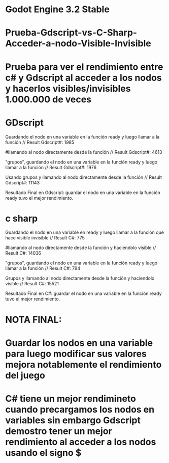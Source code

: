 # Godot Engine 3.2 Stable
# Prueba-Gdscript-vs-C-Sharp-Acceder-a-nodo-Visible-Invisible
# Prueba para ver el rendimiento entre c# y Gdscript al acceder a los nodos y hacerlos visibles/invisibles 1.000.000 de veces 


# GDscript 
Guardando el nodo en una variable en la función ready y luego llamar a la función // Result Gdscript#: 1985


#llamando al nodo directamente desde la función // Result Gdscript#: 4613


"grupos", guardando el nodo en una variable en la función ready y luego llamar a la función // Result Gdscript#: 1976


Usando grupos y llamando al nodo directamente desde la función // Result Gdscript#: 11143

Resultado Final en Gdscript: guardar el nodo en una variable en la función ready tuvo el mejor rendimiento.

# c sharp
Guardando el nodo en una variable en ready y luego llamar a la función que hace visible invisible // Result C#: 775


#llamando al nodo directamente desde la función y haciendolo visible // Result C#: 14036

"grupos", guardando el nodo en una variable en la función ready y luego llamar a la función // Result C#: 794

Grupos y llamando al nodo directamente desde la función y haciendolo visible // Result C#: 15521

Resultado Final en C#: guardar el nodo en una variable en la función ready tuvo el mejor rendimiento.


# NOTA FINAL:
# Guardar los nodos en una variable para luego modificar sus valores mejora notablemente el rendimiento del juego
# C# tiene un mejor rendimineto cuando precargamos los nodos en variables sin embargo Gdscript demostro tener un mejor rendimiento al acceder a los nodos usando el signo $








